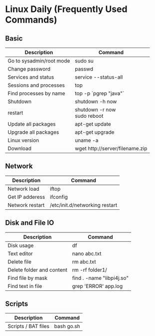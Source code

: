 # Linux Daily (Frequently Used Commands)

## Basic
| Description | Command |
--------------| ---------
| Go to sysadmin/root mode	| sudo su
| Change password	| passwd
| Services and status	| service --status-all
| Sessions and processes	| top 
| Find processes by name	| top -p \`pgrep "java"\`
| Shutdown	| shutdown -h now
| restart	| shutdown -r now<br>sudo reboot
| Update all packages |	apt-get update
| Upgrade all packages	| apt-get upgrade   
| Linux version	| uname -a
| Download | wget http://server/filename.zip 

## Network
| Description | Command
--------------| ---------
| Network load	| iftop
| Get IP adderess	| ifconfig
| Network restart	| /etc/init.d/networking restart

## Disk and File IO
| Description | Command
--------------| ---------
| Disk usage	| df
| Text editor	| nano abc.txt
| Delete file |	rm abc.txt
| Delete folder and content	| rm -rf folder1/
| Find file by mask	| find . -name "libpi4j.so"
| Find text in file	 | grep 'ERROR' app.log
	
## Scripts
| Description | Command
--------------| ---------
| Scripts / BAT files | bash go.sh
